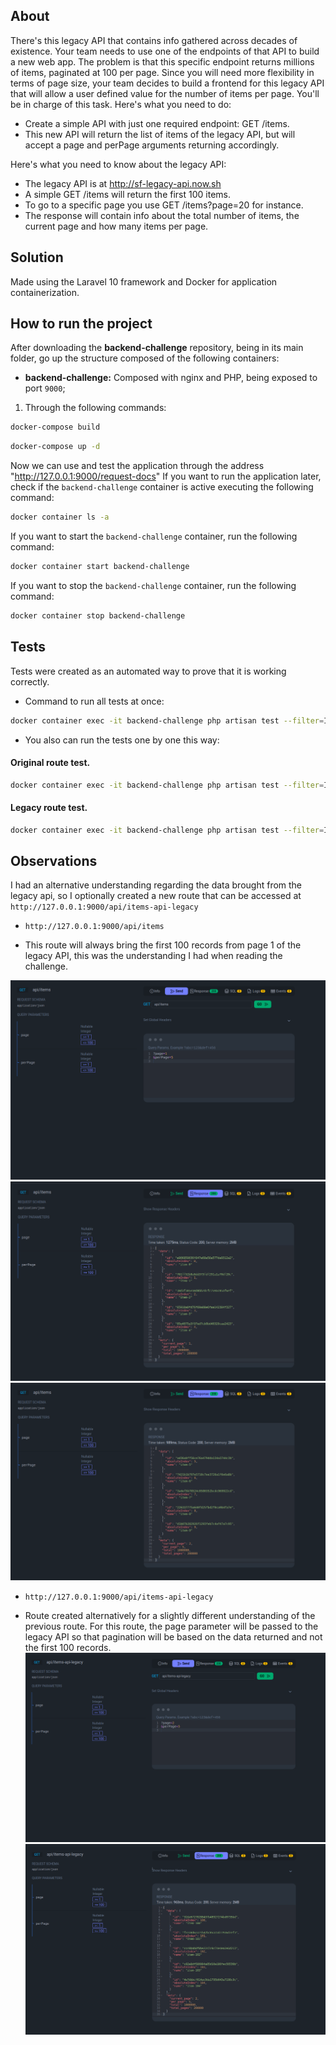 ## About
There's this legacy API that contains info gathered across decades of existence.
Your team needs to use one of the endpoints of that API to build a new web app.
The problem is that this specific endpoint returns millions of items,
paginated at 100 per page. Since you will need more flexibility in terms of
page size, your team decides to build a frontend for this legacy API that will
allow a user defined value for the number of items per page.
You'll be in charge of this task. Here's what you need to do:

- Create a simple API with just one required endpoint: GET /items.
- This new API will return the list of items of the legacy API, but will accept a page and perPage arguments returning accordingly.

Here's what you need to know about the legacy API:

- The legacy API is at http://sf-legacy-api.now.sh
- A simple GET /items will return the first 100 items.
- To go to a specific page you use GET /items?page=20 for instance.
- The response will contain info about the total number of items, the current page and how many items per page.

## Solution

Made using the Laravel 10 framework and Docker for application containerization.

## How to run the project

After downloading the **backend-challenge** repository, being in its main folder, go up the structure composed of the following containers:

- **backend-challenge:** Composed with nginx and PHP, being exposed to port `9000`;

1) Through the following commands:
```sh 
docker-compose build
```
```sh 
docker-compose up -d
```

Now we can use and test the application through the address "http://127.0.0.1:9000/request-docs"
If you want to run the application later, check if the `backend-challenge` container is active
executing the following command:

```sh
docker container ls -a
```
If you want to start the `backend-challenge` container, run the following command:
```sh
docker container start backend-challenge
```
If you want to stop the `backend-challenge` container, run the following command:
```sh
docker container stop backend-challenge
```
## Tests
Tests were created as an automated way to prove that it is working correctly.
- Command to run all tests at once:
```sh
docker container exec -it backend-challenge php artisan test --filter=ItemControllerTest
```
- You also can run the tests one by one this way:
#### Original route test.
```sh
docker container exec -it backend-challenge php artisan test --filter=ItemControllerTest::testItemsReturnsJsonResponse
```
#### Legacy route test.
```sh
docker container exec -it backend-challenge php artisan test --filter=ItemControllerTest::testIndexApiLegacyReturnsJsonResponse
```


## Observations

I had an alternative understanding regarding the data brought from the legacy api,
so I optionally created a new route that can be accessed
at `http://127.0.0.1:9000/api/items-api-legacy`

- `http://127.0.0.1:9000/api/items`

* This route will always bring the first 100 records from page 1 of the legacy API, this was the understanding I had when reading the challenge.

![](images/items-1.png)
![](images/items-2.png)
![](images/items-3.png)
- `http://127.0.0.1:9000/api/items-api-legacy`
* Route created alternatively for a slightly different understanding of the previous route.
  For this route, the page parameter will be passed to the legacy API so that pagination will be
  based on the data returned and not the first 100 records.
  ![](images/items-3-1.png)
  ![](images/items-4.png)
